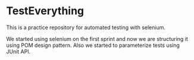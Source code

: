 # TestEverything

This is a practice repository for automated testing with selenium.

We started using selenium on the first sprint and now we are structuring it using POM design pattern.
Also we started to parameterize tests using JUnit API.
